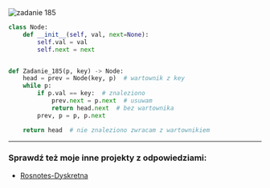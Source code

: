 <picture>
  <source srcset="../../srt/zbior_zadan/185.png" media="(prefers-color-scheme: light)">
  <source srcset="../../srt/zbior_zadan/black_185.png" media="(prefers-color-scheme: dark)">
  <img src="../../srt/zbior_zadan/black_185.png" alt="zadanie 185">
</picture>

```python
class Node:
    def __init__(self, val, next=None):
        self.val = val
        self.next = next


def Zadanie_185(p, key) -> Node:
    head = prev = Node(key, p)  # wartownik z key
    while p:
        if p.val == key:  # znaleziono
            prev.next = p.next  # usuwam
            return head.next  # bez wartownika
        prev, p = p, p.next

    return head  # nie znaleziono zwracam z wartownikiem
```

---
### Sprawdź też moje inne projekty z odpowiedziami:
- [Rosnotes-Dyskretna](https://github.com/kamilGie/Rosnotes-Dyskretna)
